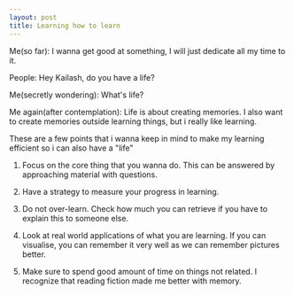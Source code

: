 ```yaml
---
layout: post
title: Learning how to learn
---
```


Me(so far): I wanna get good at something, I will just dedicate all my time to it.

People: Hey Kailash, do you have a life?

Me(secretly wondering): What's life?

Me again(after contemplation): Life is about creating memories. I also want to create
memories outside learning things, but i really like learning.

These are a few points that i wanna keep in mind to make my learning efficient so i can also have a "life"

1. Focus on the core thing that you wanna do.
This can be answered by approaching material with questions.

2. Have a strategy to measure your progress in learning.

3. Do not over-learn.
Check how much you can retrieve if you have to explain this
to someone else.

4. Look at real world applications of what you are learning.
If you can visualise, you can remember it very well
as we can remember pictures better.

5. Make sure to spend good amount of time on things not related. I recognize that reading fiction made me better with memory.
